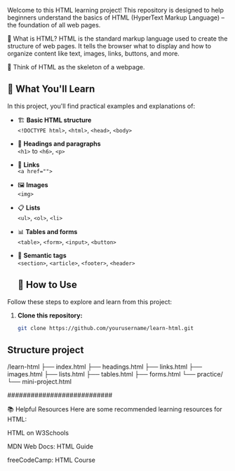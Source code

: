 Welcome to this HTML learning project! This repository is designed to help beginners understand the basics of HTML (HyperText Markup Language) – the foundation of all web pages.

📘 What is HTML?
HTML is the standard markup language used to create the structure of web pages. It tells the browser what to display and how to organize content like text, images, links, buttons, and more.

🔧 Think of HTML as the skeleton of a webpage.

## 🧠 What You'll Learn

In this project, you'll find practical examples and explanations of:

- 🏗️ **Basic HTML structure**  
  `<!DOCTYPE html>`, `<html>`, `<head>`, `<body>`

- 📝 **Headings and paragraphs**  
  `<h1>` to `<h6>`, `<p>`

- 🔗 **Links**  
  `<a href="">`

- 🖼️ **Images**  
  `<img>`

- 📋 **Lists**  
  `<ul>`, `<ol>`, `<li>`

- 📊 **Tables and forms**  
  `<table>`, `<form>`, `<input>`, `<button>`

- 🧱 **Semantic tags**  
  `<section>`, `<article>`, `<footer>`, `<header>`

  ## 🚀 How to Use

Follow these steps to explore and learn from this project:

1. **Clone this repository:**

   ```bash
   git clone https://github.com/yourusername/learn-html.git
## Structure project
/learn-html
├── index.html
├── headings.html
├── links.html
├── images.html
├── lists.html
├── tables.html
├── forms.html
└── practice/
    └── mini-project.html


###########################

📚 Helpful Resources
Here are some recommended learning resources for HTML:

HTML on W3Schools

MDN Web Docs: HTML Guide

freeCodeCamp: HTML Course
